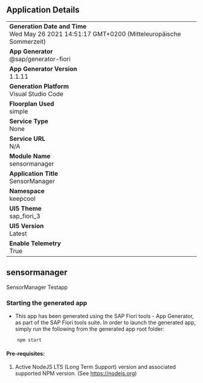 ## Application Details
|               |
| ------------- |
|**Generation Date and Time**<br>Wed May 26 2021 14:51:17 GMT+0200 (Mitteleuropäische Sommerzeit)|
|**App Generator**<br>@sap/generator-fiori|
|**App Generator Version**<br>1.1.11|
|**Generation Platform**<br>Visual Studio Code|
|**Floorplan Used**<br>simple|
|**Service Type**<br>None|
|**Service URL**<br>N/A
|**Module Name**<br>sensormanager|
|**Application Title**<br>SensorManager|
|**Namespace**<br>keepcool|
|**UI5 Theme**<br>sap_fiori_3|
|**UI5 Version**<br>Latest|
|**Enable Telemetry**<br>True|

## sensormanager

SensorManager Testapp

### Starting the generated app

-   This app has been generated using the SAP Fiori tools - App Generator, as part of the SAP Fiori tools suite.  In order to launch the generated app, simply run the following from the generated app root folder:

```
    npm start
```

#### Pre-requisites:

1. Active NodeJS LTS (Long Term Support) version and associated supported NPM version.  (See https://nodejs.org)



